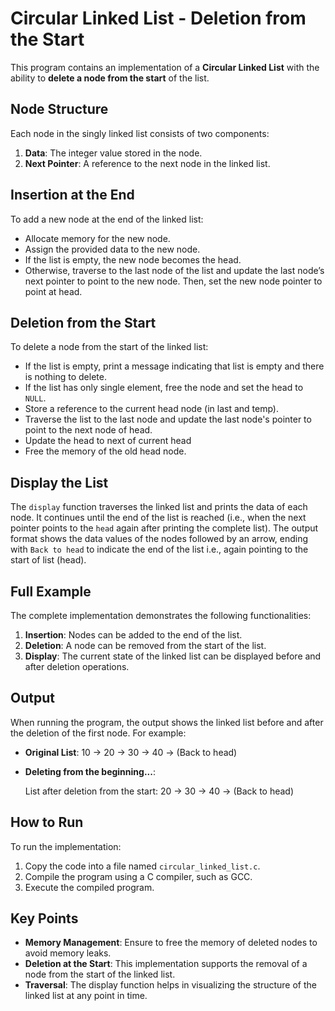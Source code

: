 # Circular Linked List - Deletion from the Start

This program contains an implementation of a **Circular Linked List** with the ability to **delete a node from the start** of the list.

## Node Structure

Each node in the singly linked list consists of two components:
1. **Data**: The integer value stored in the node.
2. **Next Pointer**: A reference to the next node in the linked list.

## Insertion at the End

To add a new node at the end of the linked list:
- Allocate memory for the new node.
- Assign the provided data to the new node.
- If the list is empty, the new node becomes the head.
- Otherwise, traverse to the last node of the list and update the last node’s next pointer to point to the new node. Then, set the new node pointer to point at head.

## Deletion from the Start

To delete a node from the start of the linked list:
- If the list is empty, print a message indicating that list is empty and there is nothing to delete.
- If the list has only single element, free the node and set the head to `NULL`.
- Store a reference to the current head node (in last and temp).
- Traverse the list to the last node and update the last node's pointer to point to the next node of head.
- Update the head to next of current head
- Free the memory of the old head node.

## Display the List

The `display` function traverses the linked list and prints the data of each node. It continues until the end of the list is reached (i.e., when the next pointer points to the `head` again after printing the complete list). The output format shows the data values of the nodes followed by an arrow, ending with `Back to head` to indicate the end of the list i.e., again pointing to the start of list (head).


## Full Example

The complete implementation demonstrates the following functionalities:
1. **Insertion**: Nodes can be added to the end of the list.
2. **Deletion**: A node can be removed from the start of the list.
3. **Display**: The current state of the linked list can be displayed before and after deletion operations.

## Output

When running the program, the output shows the linked list before and after the deletion of the first node. For example:

- **Original List**:
10 -> 20 -> 30 -> 40 -> (Back to head)

- **Deleting from the beginning...**:

  List after deletion from the start:
20 -> 30 -> 40 -> (Back to head)


## How to Run

To run the implementation:
1. Copy the code into a file named `circular_linked_list.c`.
2. Compile the program using a C compiler, such as GCC.
3. Execute the compiled program.

## Key Points

- **Memory Management**: Ensure to free the memory of deleted nodes to avoid memory leaks.
- **Deletion at the Start**: This implementation supports the removal of a node from the start of the linked list.
- **Traversal**: The display function helps in visualizing the structure of the linked list at any point in time.
